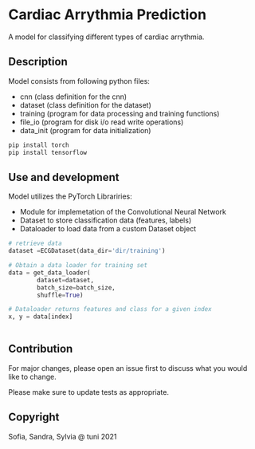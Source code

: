 # Cardiac Arrythmia Prediction

A model for classifying different types of cardiac arrythmia. 

## Description

Model consists from following python files:
- cnn (class definition for the cnn)
- dataset (class definition for the dataset)
- training (program for data processing and training functions)
- file_io (program for disk i/o read write operations)
- data_init (program for data initialization)


```bash
pip install torch
pip install tensorflow
```

## Use and development


Model utilizes the PyTorch Librariries:

- Module      for implemetation of the Convolutional Neural Network
- Dataset     to store classification data (features, labels)
- Dataloader  to load data from a custom Dataset object

```python
# retrieve data
dataset =ECGDataset(data_dir='dir/training')

# Obtain a data loader for training set
data = get_data_loader(
        dataset=dataset,
        batch_size=batch_size,
        shuffle=True)

# Dataloader returns features and class for a given index
x, y = data[index]
  
```

## Contribution
For major changes, please open an issue first to discuss what you would like to change.

Please make sure to update tests as appropriate.

## Copyright
Sofia, Sandra, Sylvia @ tuni 2021
